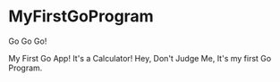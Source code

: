# MyFirstGoProgram
Go Go Go!

My First Go App!
It's a Calculator!
Hey, Don't Judge Me, It's my first
Go Program.
